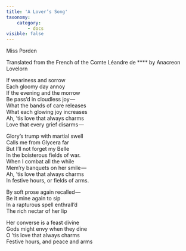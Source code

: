 ```yaml
---
title: 'A Lover’s Song'
taxonomy:
    category:
        - docs
visible: false
---
```


<div class="author">Miss Porden</div>

<span class="title">Translated from the French of the Comte Léandre de &#42;&#42;&#42;&#42; by Anacreon Lovelorn</span>

If weariness and sorrow  
Each gloomy day annoy  
If the evening and the morrow  
Be pass’d in cloudless joy —   
What the bands of care releases  
What each glowing joy increases  
Ah, ’tis love that always charms  
Love that every grief disarms — 

Glory’s trump with martial swell  
Calls me from Glycera far  
But I’ll not forget my Belle  
In the boisterous fields of war.  
When I combat all the while  
Mem’ry banquets on her smile —   
Ah, ’tis love that always charms  
In festive hours, or fields of arms.

By soft prose again recalled —   
Be it mine again to sip  
In a rapturous spell enthrall’d  
The rich nectar of her lip  

Her converse is a feast divine  
Gods might envy when they dine  
O ’tis love that always charms  
Festive hours, and peace and arms